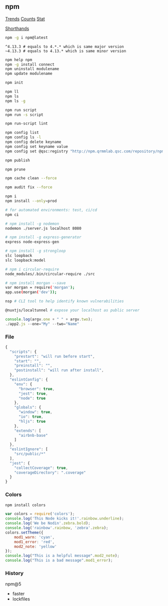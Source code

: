 npm
-

[Trends](http://www.npmtrends.com/ws-vs-socket.io)
[Counts](https://github.com/npm/registry/blob/master/docs/download-counts.md)
[Stat](https://npm-stat.com)

[Shorthands](https://docs.npmjs.com/misc/config#shorthands-and-other-cli-niceties)

````sh
npm -g i npm@latest
````

````
^4.13.3 # equals to 4.*.* which is same major version
~4.13.3 # equals to 4.13.* which is same minor version
````

````sh
npm help npm
npm -g install connect
npm uninstall modulename
npm update modulename

npm init

npm ll
npm ls
npm ls -g

npm run script
npm run -s script

npm run-script lint

npm config list
npm config ls -l
npm config delete keyname
npm config set keyname value
npm config set @qsc:registry "http://npm.qrmmlab.qsc.com/repository/npm/"

npm publish

npm prune

npm cache clean --force

npm audit fix --force
````

````sh
npm i
npm install --only=prod

# for automated environments: test, ci/cd
npm ci

# npm install -g nodemon
nodemon ./server.js localhost 8080

# npm install -g express-generator
express node-express-gen

# npm install -g strongloop
slc loopback
slc loopback:model

# npm i circular-require
node_modules/.bin/circular-require ./src

# npm install morgan --save
var morgan = require('morgan');
app.use(morgan('dev'));

nsp # CLI tool to help identify known vulnerabilities

@nuxtjs/localtunnel # expose your localhost as public server
````

````js
console.log(argv.one + " " + argv.two);
./app2.js --one="My" --two="Name"
````

### File

````js
{
  "scripts": {
    "prestart": "will run before start",
    "start": "",
    "preinstall": "",
    "postinstall": "will run after install",
  },
  "eslintConfig": {
    "env": {
      "browser": true,
      "jest": true,
      "node": true
    },
    "globals": {
      "window": true,
      "io": true,
      "hljs": true
    },
    "extends": [
      "airbnb-base"
    ]
  },
  "eslintIgnore": [
    "src/public/*"
  ],
  "jest": {
    "collectCoverage": true,
    "coverageDirectory": ".coverage"
  }
}
````

### Colors

````js
npm install colors

var colors = require('colors');
console.log('This Node kicks it!'.rainbow.underline);
console.log('We be Nodin'.zebra.bold);
console.log('rainbow'.rainbow, 'zebra'.zebra);
colors.setTheme({
    mod1_warn: 'cyan',
    mod1_error: 'red',
    mod2_note: 'yellow'
});
console.log("This is a helpful message".mod2_note);
console.log("This is a bad message".mod1_error);
````

### History

npm@5

* faster
* lockfiles

